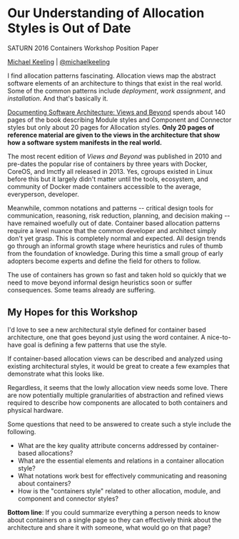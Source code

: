 # Our Understanding of Allocation Styles is Out of Date

SATURN 2016 Containers Workshop Position Paper

[Michael Keeling](http://www.neverletdown.net/) | [@michaelkeeling](https://twitter.com/michaelkeeling)


I find allocation patterns fascinating.  Allocation views map the 
abstract software elements of an architecture to things that exist
in the real world. Some of the common patterns include _deployment_, 
_work assignment_, and _installation_. And that's basically it.

[Documenting Software Architecture: Views and Beyond](http://amzn.to/25pJuLf)
spends about 140 pages of the book describing Module styles and Component and Connector
styles but only about 20 pages for Allocation styles.  **Only 20 pages
of reference material are given to the views in the architecture that show how a
software system manifests in the real world.**

The most recent edition of _Views and Beyond_ was published in 2010 and 
pre-dates the popular rise of containers by three years with Docker, CoreOS, 
and lmctfy all released in 2013.  Yes, cgroups existed in Linux before this 
but it largely didn't matter until the tools, ecosystem, and community of Docker 
made containers accessible to the average, everyperson, developer.

Meanwhile, common notations and patterns -- critical design tools for 
communication, reasoning, risk reduction, planning, and decision making
-- have remained woefully out of date.  Container based allocation patterns
require a level nuance that the common developer and architect simply don't
yet grasp.  This is completely normal and expected.  All design trends go through an 
informal growth stage where heuristics and rules of thumb from the foundation
of knowledge.  During this time a small group of early adopters become experts
and define the field for others to follow.

The use of containers has grown so fast and taken hold so quickly that we
need to move beyond informal design heuristics soon or suffer consequences.
Some teams already are suffering.


## My Hopes for this Workshop

I'd love to see a new architectural style defined for container based architecture,
one that goes beyond just using the word container.  A nice-to-have goal is
defining a few patterns that use the style.

If container-based allocation views can be described and analyzed using existing
architectural styles, it would be great to create a few examples that demonstrate
what this looks like.

Regardless, it seems that the lowly allocation view needs some love.  There are
now potentially multiple granularities of abstraction and refined views required
to describe how components are allocated to both containers and physical hardware.

Some questions that need to be answered to create such a style include the following.

* What are the key quality attribute concerns addressed by container-based allocations?
* What are the essential elements and relations in a container allocation style?
* What notations work best for effectively communicating and reasoning about containers?
* How is the "containers style" related to other allocation, module, and component and 
  connector styles?

**Bottom line**: If you could summarize everything a person needs to know about containers
on a single page so they can effectively think about the architecture and share it with 
someone, what would go on that page?
